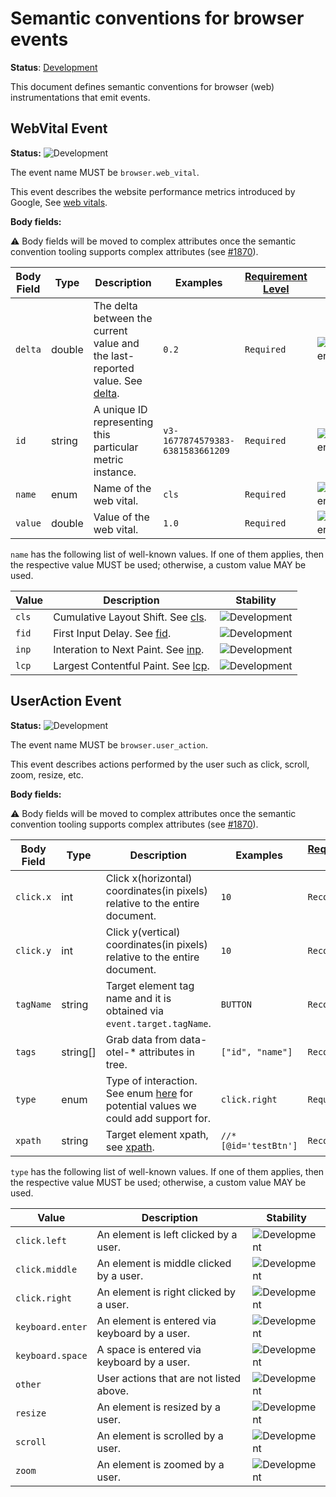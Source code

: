 <!--- Hugo front matter used to generate the website version of this page:
linkTitle: Events
--->

# Semantic conventions for browser events

**Status**: [Development][DocumentStatus]

This document defines semantic conventions for browser (web) instrumentations
that emit events.

## WebVital Event

<!-- semconv event.browser.web_vital -->
<!-- NOTE: THIS TEXT IS AUTOGENERATED. DO NOT EDIT BY HAND. -->
<!-- see templates/registry/markdown/snippet.md.j2 -->
<!-- prettier-ignore-start -->
<!-- markdownlint-capture -->
<!-- markdownlint-disable -->

**Status:** ![Development](https://img.shields.io/badge/-development-blue)

The event name MUST be `browser.web_vital`.

This event describes the website performance metrics introduced by Google, See [web vitals](https://web.dev/vitals).

**Body fields:**

:warning: Body fields will be moved to complex attributes once the
semantic convention tooling supports complex attributes
(see [#1870](https://github.com/open-telemetry/semantic-conventions/issues/1870)).

| Body Field  | Type | Description  | Examples  | [Requirement Level](https://opentelemetry.io/docs/specs/semconv/general/attribute-requirement-level/) | Stability |
|---|---|---|---|---|---|
| `delta` | double | The delta between the current value and the last-reported value. See [delta](https://github.com/GoogleChrome/web-vitals?tab=readme-ov-file#report-only-the-delta-of-changes). | `0.2` | `Required` | ![Development](https://img.shields.io/badge/-development-blue) |
| `id` | string | A unique ID representing this particular metric instance. | `v3-1677874579383-6381583661209` | `Required` | ![Development](https://img.shields.io/badge/-development-blue) |
| `name` | enum | Name of the web vital. | `cls` | `Required` | ![Development](https://img.shields.io/badge/-development-blue) |
| `value` | double | Value of the web vital. | `1.0` | `Required` | ![Development](https://img.shields.io/badge/-development-blue) |

`name` has the following list of well-known values. If one of them applies, then the respective value MUST be used; otherwise, a custom value MAY be used.

| Value  | Description | Stability |
|---|---|---|
| `cls` | Cumulative Layout Shift. See [cls](https://web.dev/articles/cls). | ![Development](https://img.shields.io/badge/-development-blue) |
| `fid` | First Input Delay. See [fid](https://web.dev/articles/fid). | ![Development](https://img.shields.io/badge/-development-blue) |
| `inp` | Interation to Next Paint. See [inp](https://web.dev/articles/inp). | ![Development](https://img.shields.io/badge/-development-blue) |
| `lcp` | Largest Contentful Paint. See [lcp](https://web.dev/articles/lcp). | ![Development](https://img.shields.io/badge/-development-blue) |

<!-- markdownlint-restore -->
<!-- prettier-ignore-end -->
<!-- END AUTOGENERATED TEXT -->
<!-- endsemconv -->

## UserAction Event

<!-- semconv event.browser.user_action -->
<!-- NOTE: THIS TEXT IS AUTOGENERATED. DO NOT EDIT BY HAND. -->
<!-- see templates/registry/markdown/snippet.md.j2 -->
<!-- prettier-ignore-start -->
<!-- markdownlint-capture -->
<!-- markdownlint-disable -->

**Status:** ![Development](https://img.shields.io/badge/-development-blue)

The event name MUST be `browser.user_action`.

This event describes actions performed by the user such as click, scroll, zoom, resize, etc.

**Body fields:**

:warning: Body fields will be moved to complex attributes once the
semantic convention tooling supports complex attributes
(see [#1870](https://github.com/open-telemetry/semantic-conventions/issues/1870)).

| Body Field  | Type | Description  | Examples  | [Requirement Level](https://opentelemetry.io/docs/specs/semconv/general/attribute-requirement-level/) | Stability |
|---|---|---|---|---|---|
| `click.x` | int | Click x(horizontal) coordinates(in pixels) relative to the entire document. | `10` | `Recommended` | ![Development](https://img.shields.io/badge/-development-blue) |
| `click.y` | int | Click y(vertical) coordinates(in pixels) relative to the entire document. | `10` | `Recommended` | ![Development](https://img.shields.io/badge/-development-blue) |
| `tagName` | string | Target element tag name and it is obtained via `event.target.tagName`. | `BUTTON` | `Recommended` | ![Development](https://img.shields.io/badge/-development-blue) |
| `tags` | string[] | Grab data from data-otel-* attributes in tree. | `["id", "name"]` | `Recommended` | ![Development](https://img.shields.io/badge/-development-blue) |
| `type` | enum | Type of interaction. See enum [here](https://github.com/microsoft/ApplicationInsights-JS/blob/main/extensions/applicationinsights-clickanalytics-js/src/Enums.ts) for potential values we could add support for. | `click.right` | `Required` | ![Development](https://img.shields.io/badge/-development-blue) |
| `xpath` | string | Target element xpath, see [xpath](https://www.w3.org/TR/xpath/). | `//*[@id='testBtn']` | `Recommended` | ![Development](https://img.shields.io/badge/-development-blue) |

`type` has the following list of well-known values. If one of them applies, then the respective value MUST be used; otherwise, a custom value MAY be used.

| Value  | Description | Stability |
|---|---|---|
| `click.left` | An element is left clicked by a user. | ![Development](https://img.shields.io/badge/-development-blue) |
| `click.middle` | An element is middle clicked by a user. | ![Development](https://img.shields.io/badge/-development-blue) |
| `click.right` | An element is right clicked by a user. | ![Development](https://img.shields.io/badge/-development-blue) |
| `keyboard.enter` | An element is entered via keyboard by a user. | ![Development](https://img.shields.io/badge/-development-blue) |
| `keyboard.space` | A space is entered via keyboard by a user. | ![Development](https://img.shields.io/badge/-development-blue) |
| `other` | User actions that are not listed above. | ![Development](https://img.shields.io/badge/-development-blue) |
| `resize` | An element is resized by a user. | ![Development](https://img.shields.io/badge/-development-blue) |
| `scroll` | An element is scrolled by a user. | ![Development](https://img.shields.io/badge/-development-blue) |
| `zoom` | An element is zoomed by a user. | ![Development](https://img.shields.io/badge/-development-blue) |

<!-- markdownlint-restore -->
<!-- prettier-ignore-end -->
<!-- END AUTOGENERATED TEXT -->
<!-- endsemconv -->

[DocumentStatus]: https://opentelemetry.io/docs/specs/otel/document-status
